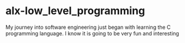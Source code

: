 # alx-low_level_programming
My journey into software engineering just began with learning the C programming language. 
I know it is going to be very fun and interesting 
